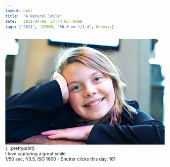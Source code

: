 ```yaml
---
layout: post
title:  "A Natural Smile"
date:   2011-04-06  17:44:05 -0600
tags: ["2011",  D7000, "50.0 mm f/1.4", Genesis]
---
```

![:title](/images/2011/2011_0406_D7K_2544.jpg)
{: .prettyprint}  
I love capturing a great smile  
1/50 sec, f/3.5, ISO 1600 - Shutter clicks this day: 161
